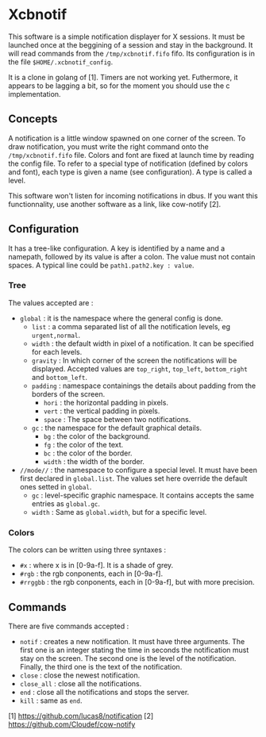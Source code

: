 # Xcbnotif
This software is a simple notification displayer for X sessions. It must be
launched once at the beggining of a session and stay in the background. It will
read commands from the `/tmp/xcbnotif.fifo` fifo. Its configuration is in the
file `$HOME/.xcbnotif_config`.

It is a clone in golang of [1]. Timers are not working yet. Futhermore, it
appears to be lagging a bit, so for the moment you should use the c
implementation.

## Concepts
A notification is a little window spawned on one corner of the screen. To draw
notification, you must write the right command onto the `/tmp/xcbnotif.fifo`
file. Colors and font are fixed at launch time by reading the config file. To
refer to a special type of notification (defined by colors and font), each
type is given a name (see configuration). A type is called a level.

This software won't listen for incoming notifications in dbus. If you want this
functionnality, use another software as a link, like cow-notify [2].

## Configuration
It has a tree-like configuration. A key is identified by a name and a namepath,
followed by its value is after a colon. The value must not contain spaces. A
typical line could be `path1.path2.key : value`.

### Tree
The values accepted are :
- `global` : it is the namespace where the general config is done.
  - `list` : a comma separated list of all the notification levels,
      eg `urgent,normal`.
  - `width` : the default width in pixel of a notification. It can be specified
      for each levels.
  - `gravity` : In which corner of the screen the notifications will be
      displayed. Accepted values are `top_right`, `top_left`, `bottom_right`
      and `bottom_left`.
  - `padding` : namespace containings the details about padding from the
      borders of the screen.
    - `hori` : the horizontal padding in pixels.
    - `vert` : the vertical padding in pixels.
    - `space` : The space between two notifications.
  - `gc` : the namespace for the default graphical details.
    - `bg` : the color of the background.
    - `fg` : the color of the text.
    - `bc` : the color of the border.
    - `width` : the width of the border.
- `//mode//` : the namespace to configure a special level. It must have been
    first declared in `global.list`. The values set here override the default
    ones setted in `global`.
  - `gc` : level-specific graphic namespace. It contains accepts the same
      entries as `global.gc`.
  - `width` : Same as `global.width`, but for a specific level.

### Colors
The colors can be written using three syntaxes :
- `#x` : where x is in [0-9a-f]. It is a shade of grey.
- `#rgb` : the rgb conponents, each in [0-9a-f].
- `#rrggbb` : the rgb conponents, each in [0-9a-f], but with more precision.

## Commands
There are five commands accepted :
- `notif` : creates a new notification. It must have three arguments. The first
    one is an integer stating the time in seconds the notification must stay on
    the screen. The second one is the level of the notification. Finally, the
    third one is the text of the notification.
- `close` : close the newest notification.
- `close_all` : close all the notifications.
- `end` : close all the notifications and stops the server.
- `kill` : same as `end`.

[1] https://github.com/lucas8/notification
[2] https://github.com/Cloudef/cow-notify

